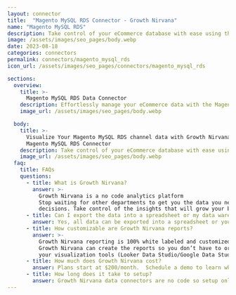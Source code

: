 ```yaml
---
layout: connector
title:  "Magento MySQL RDS Connector - Growth Nirvana"
name: "Magento MySQL RDS"
description: Take control of your eCommerce database with ease using the Magento MySQL RDS connector. Experience seamless management of your Magento store's data, ensuring reliability, and scalability for your online business.
image: /assets/images/seo_pages/body.webp
date: 2023-08-18
categories: connectors
permalink: connectors/magento_mysql_rds
icon_url: /assets/images/seo_pages/connectors/magento_mysql_rds

sections:
  overview:
    title: >-
      Magento MySQL RDS Data Connector
    description: Effortlessly manage your eCommerce data with the Magento MySQL RDS connector. Streamline your database operations, ensure data stability, and optimize performance for your Magento-powered online store.
    image_url: /assets/images/seo_pages/body.webp

  body:
    title: >-
      Visualize Your Magento MySQL RDS channel data with Growth Nirvana's
      Magento MySQL RDS Connector
    description: Take control of your eCommerce database with ease using the Magento MySQL RDS connector. Experience seamless management of your Magento store's data, ensuring reliability, and scalability for your online business.
    image_url: /assets/images/seo_pages/body.webp
  faq:
    title: FAQs
    questions:
      - title: What is Growth Nirvana?
        answer: >-
          Growth Nirvana is a no code analytics platform 
          Stop waiting for other departments to get you the data you need to make critical business 
          decisions. Take control of the insights that will grow your business.
      - title: Can I export the data into a spreadsheet or my data warehouse?
        answer: Yes, all data can be exported into a spreadsheet or your data warehouse (Google BigQuery, AWS, Snowflake, Azure, etc)
      - title: How customizable are Growth Nirvana reports?
        answer: >-
          Growth Nirvana reporting is 100% white labeled and customized to your specifications.
          Growth Nirvana can create the reports so you don’t have to or you can connect
          your visualization tools (Looker Data Studio/Google Data Studio, Tableau, PowerBI, etc) to Growth Nirvana.
      - title: How much does Growth Nirvana cost?
        answer: Plans start at $200/month.  Schedule a demo to learn what plan is best for you.
      - title: How long does it take to setup?
        answer: Growth Nirvana data connectors are no code so setup only requires a few clicks.
---
```

